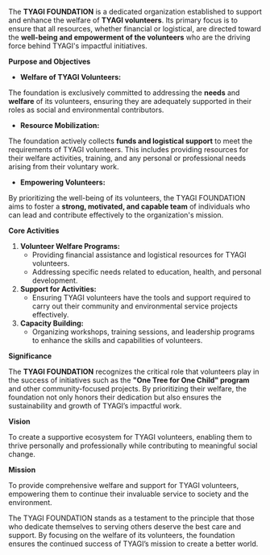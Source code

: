 The **TYAGI FOUNDATION** is a dedicated organization established to support and enhance the welfare of **TYAGI volunteers**. Its primary focus is to ensure that all resources, whether financial or logistical, are directed toward the **well-being and empowerment of the volunteers** who are the driving force behind TYAGI's impactful initiatives.

**Purpose and Objectives**

- **Welfare of TYAGI Volunteers:**

The foundation is exclusively committed to addressing the **needs** and **welfare** of its volunteers, ensuring they are adequately supported in their roles as social and environmental contributors.

- **Resource Mobilization:**

The foundation actively collects **funds and logistical support** to meet the requirements of TYAGI volunteers. This includes providing resources for their welfare activities, training, and any personal or professional needs arising from their voluntary work.

- **Empowering Volunteers:**

By prioritizing the well-being of its volunteers, the TYAGI FOUNDATION aims to foster a **strong, motivated, and capable team** of individuals who can lead and contribute effectively to the organization's mission.

**Core Activities**

1. **Volunteer Welfare Programs:**
    - Providing financial assistance and logistical resources for TYAGI volunteers.
    - Addressing specific needs related to education, health, and personal development.
2. **Support for Activities:**
    - Ensuring TYAGI volunteers have the tools and support required to carry out their community and environmental service projects effectively.
3. **Capacity Building:**
    - Organizing workshops, training sessions, and leadership programs to enhance the skills and capabilities of volunteers.

**Significance**

The **TYAGI FOUNDATION** recognizes the critical role that volunteers play in the success of initiatives such as the **"One Tree for One Child" program** and other community-focused projects. By prioritizing their welfare, the foundation not only honors their dedication but also ensures the sustainability and growth of TYAGI’s impactful work.

**Vision**

To create a supportive ecosystem for TYAGI volunteers, enabling them to thrive personally and professionally while contributing to meaningful social change.

**Mission**

To provide comprehensive welfare and support for TYAGI volunteers, empowering them to continue their invaluable service to society and the environment.

The TYAGI FOUNDATION stands as a testament to the principle that those who dedicate themselves to serving others deserve the best care and support. By focusing on the welfare of its volunteers, the foundation ensures the continued success of TYAGI’s mission to create a better world.